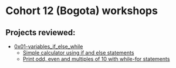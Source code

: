 # Cohort 12 (Bogota) workshops

## Projects reviewed:

* [0x01-variables_if_else_while](./0x01_variables_if_else_while)
    * [Simple calculator using if and else statements](./0x01-variables_if_else_while/if_else.c)
    * [Print odd, even and multiples of 10 with while-for statements](./0x01-variables_if_else_while)
